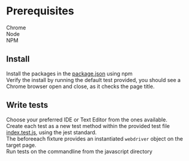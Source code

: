 # Prerequisites 

Chrome
<br>Node
<br>NPM

## Install
Install the packages in the [package.json](package.json) using npm
<br>Verify the install by running the default test provided, you should see a Chrome browser open and close, as it checks the page title.

## Write tests
Choose your preferred IDE or Text Editor from the ones available.
<br>Create each test as a new test method within the provided test file [index.test.js](index.test.js), using the jest standard.
<br>The beforeeach fixture provides an instantiated `webdriver` object on the target page.
<br>Run tests on the commandline from the javascript directory